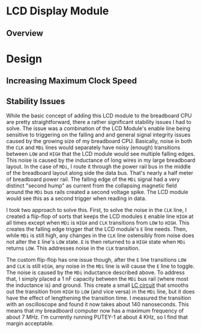 # LCD Display Module
## Overview

# Design

## Increasing Maximum Clock Speed

## Stability Issues
While the basic concept of adding this LCD module to the breadboard CPU are pretty straightforward, there a rather significant stability issues I had to solve. The issue was a combination of the LCD Module's enable line being sensitive to triggering on the falling and and general signal integrity issues caused by the growing size of my breadboard CPU. Basically, noise in both the `CLK` and `MDi` lines would separately have noisy (enough) transitions between `LOW` and `HIGH` that the LCD module would see multiple falling edges. This noise is caused by the inductance of long wires in my large breadboard layout. In the case of `MDi`, I route it through the power rail bus in the middle of the breadboard layout along side the data bus. That's nearly a half meter of breadboard power rail. The falling edge of the `MDi` signal had a very distinct "second hump" as current from the collapsing magnetic field around the `MDi` bus rails created a second voltage spike.  The LCD module would see this as a second trigger when reading in data. 

I took two approach to solve this. First, to solve the noise in the `CLK` line, I created a flip-flop of sorts that keeps the LCD modules `E` enable line `HIGH` at all times except when `MDi` is `HIGH` and `CLK` transitions from `LOW` to `HIGH`. This creates the falling edge trigger that the LCD module's `E` line needs. Then, while `MDi` is still high, any changes in the `CLK` line ostensibly from noise does not alter the `E` line's `LOW` state. `E` is then returned to a `HIGH` state when `MDi` returns `LOW`. This addresses noise in the `CLK` transition.

The custom flip-flop has one issue though, after the `E` line transitions `LOW` and `CLK` is still `HIGH`, any noise in the `MDi` line is will cause the `E` line to toggle. The noise is caused by the `MDi` inductance described above. To address that, I simply placed a 1 nF capacity between the `MDi` bus rail (where most the inductance is) and ground. This create a small [LC circuit](https://en.wikipedia.org/wiki/LC_circuit) that smooths out the transition from `HIGH` to `LOW` (and vice versa) in the `MDi` line, but it does have the effect of lengthening the transition time. I measured the transition with an oscilloscope and found it now takes about 140 nanoseconds. This means that my breadboard computer now has a maximum frequency of about 7 MHz. I'm currently running PUTEY-1 at about 4 KHz, so I find that margin acceptable.

